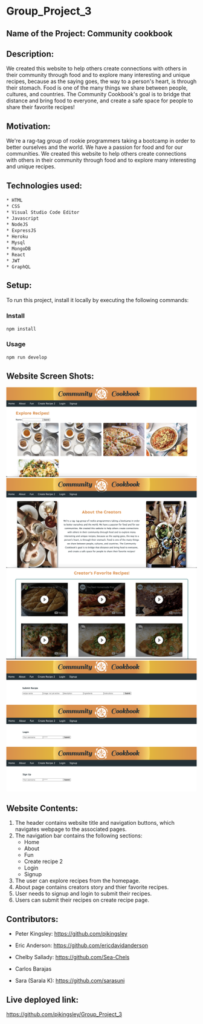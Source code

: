 # Group_Project_3

## Name of the Project: Community cookbook ##

## Description: ##
We created this website to help others create connections with others in their community through food and to explore many interesting and unique recipes, 
because as the saying goes, the way to a person's heart, is through their stomach. Food is one of the many things we share between people, cultures, and 
countries. The Community Cookbook's goal is to bridge that distance and bring food to everyone, and create a safe space for people to share their favorite recipes!


## Motivation: ##
We're a rag-tag group of rookie programmers taking a bootcamp in order to better ourselves and the world. We have a passion for food and for our communities. We created this website to help others create connections with others in their community through food and to explore many interesting and unique recipes.

## Technologies used: ##
    * HTML
    * CSS
    * Visual Studio Code Editor
    * Javascript
    * NodeJS
    * ExpressJS
    * Heroku
    * Mysql
    * MongoDB
    * React
    * JWT
    * GraphQL
    
## Setup: ##
To run this project, install it locally by executing the following commands:

### Install ###
```
npm install

```
 ### Usage ###
 
```
npm run develop

```

## Website Screen Shots: ##
![image](./screenshots/screenshot-1.png)
![image](./screenshots/screenshot-2.png)
![image](./screenshots/screenshot-3.png)
![image](./screenshots/screenshot-4.png)
![image](./screenshots/screenshot-5.png)
![image](./screenshots/screenshot-6.png)

## Website Contents: ##

1. The header contains website title and navigation buttons, which navigates webpage to the associated pages.
2. The navigation bar contains the following sections:
     * Home
     * About
     * Fun
     * Create recipe 2
     * Login
     * Signup
3. The user can explore recipes from the homepage.
4. About page contains creators story and thier favorite recipes.
5. User needs to signup and login to submit their recipes.
6. Users can submit their recipes on create recipe page.

## Contributors: ##

* Peter Kingsley: https://github.com/pjkingsley

* Eric Anderson: https://github.com/ericdavidanderson

* Chelby Sallady: https://github.com/Sea-Chels

* Carlos Barajas

* Sara (Sarala K): https://github.com/sarasuni

## Live deployed link: 

https://github.com/pjkingsley/Group_Project_3


